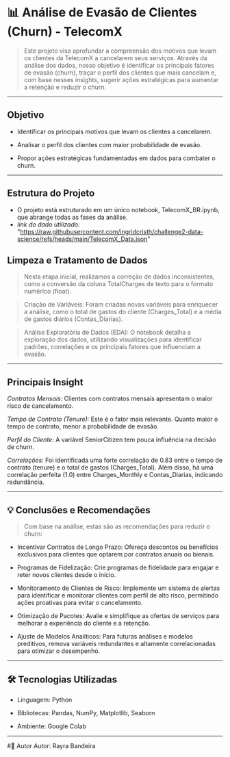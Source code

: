 # 📊 Análise de Evasão de Clientes (Churn) - TelecomX

> Este projeto visa aprofundar a compreensão dos motivos que levam os clientes da TelecomX a cancelarem seus serviços. Através da análise dos dados, nosso objetivo é identificar os principais fatores de evasão (churn), traçar o perfil dos clientes que mais cancelam e, com base nesses insights, sugerir ações estratégicas para aumentar a retenção e reduzir o churn.
***
## Objetivo

- Identificar os principais motivos que levam os clientes a cancelarem.

- Analisar o perfil dos clientes com maior probabilidade de evasão.

- Propor ações estratégicas fundamentadas em dados para combater o churn.

***
## Estrutura do Projeto

- O projeto está estruturado em um único notebook, TelecomX_BR.ipynb, que abrange todas as fases da análise.
- *link do dado utilizado:* "https://raw.githubusercontent.com/ingridcristh/challenge2-data-science/refs/heads/main/TelecomX_Data.json"

## Limpeza e Tratamento de Dados

> Nesta etapa inicial, realizamos a correção de dados inconsistentes, como a conversão da coluna TotalCharges de texto para o formato numérico (float).

> Criação de Variáveis: Foram criadas novas variáveis para enriquecer a análise, como o total de gastos do cliente (Charges_Total) e a média de gastos diários (Contas_Diarias).

> Análise Exploratória de Dados (EDA): O notebook detalha a exploração dos dados, utilizando visualizações para identificar padrões, correlações e os principais fatores que influenciam a evasão.
  
***
## Principais Insight
  
*Contratos Mensais:* Clientes com contratos mensais apresentam o maior risco de cancelamento.

*Tempo de Contrato (Tenure):* Este é o fator mais relevante. Quanto maior o tempo de contrato, menor a probabilidade de evasão.

*Perfil do Cliente:* A variável SeniorCitizen tem pouca influência na decisão de churn.

*Correlações:* Foi identificada uma forte correlação de 0.83 entre o tempo de contrato (tenure) e o total de gastos (Charges_Total). Além disso, há uma correlação perfeita (1.0) entre Charges_Monthly e Contas_Diarias, indicando redundância.

***
## 💡 Conclusões e Recomendações
  
> Com base na análise, estas são as recomendações para reduzir o churn:

- Incentivar Contratos de Longo Prazo: Ofereça descontos ou benefícios exclusivos para clientes que optarem por contratos anuais ou bienais.

- Programas de Fidelização: Crie programas de fidelidade para engajar e reter novos clientes desde o início.

- Monitoramento de Clientes de Risco: Implemente um sistema de alertas para identificar e monitorar clientes com perfil de alto risco, permitindo ações proativas para evitar o cancelamento.

- Otimização de Pacotes: Avalie e simplifique as ofertas de serviços para melhorar a experiência do cliente e a retenção.

- Ajuste de Modelos Analíticos: Para futuras análises e modelos preditivos, remova variáveis redundantes e altamente correlacionadas para otimizar o desempenho.
  
***
## 🛠️ Tecnologias Utilizadas
  
- Linguagem: Python

- Bibliotecas: Pandas, NumPy, Matplotlib, Seaborn

- Ambiente: Google Colab

 *** 
#👤 Autor
Autor: Rayra Bandeira
